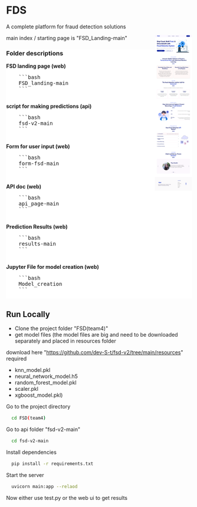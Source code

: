 # FDS

A complete platform for fraud detection solutions 

main index / starting page is "FSD_Landing-main"
<img align="right" src="Home (2).png" width="20%" title="UI" alt="UI" />
  <div style="flex: 1;background-color: white ; width="20%"">
    <h3>Folder descriptions</h3>
    <p><strong>FSD landing page (web)</strong></p>
    <pre>
    ```bash
    FSD_landing-main
    ```
    </pre>
    <p><strong>script for making predictions (api)</strong></p>
    <pre>
    ```bash
    fsd-v2-main
    ```
    </pre>
    <p><strong>Form for user input (web)</strong></p>
    <pre>
    ```bash
    form-fsd-main
    ```
    </pre>
    <p><strong>API doc (web)</strong></p>
    <pre>
    ```bash
    api_page-main
    ```
    </pre>
    <p><strong>Prediction Results (web)</strong></p>
    <pre>
    ```bash
    results-main
    ```
    </pre>
    <p><strong>Jupyter File for model creation (web)</strong></p>
    <pre>
    ```bash
    Model_creation
    ```
    </pre>
  </div>

</div>



## Run Locally

* Clone the project folder "FSD(team4)" 
* get model files 
  (the model files are big and need to be downloaded separately and placed in resources folder 
  
download here "https://github.com/dev-S-t/fsd-v2/tree/main/resources" 
required 
* knn_model.pkl 
* neural_network_model.h5 
* random_forest_model.pkl 
* scaler.pkl 
* xgboost_model.pkl)

Go to the project directory

```bash
  cd FSD(team4)
```

Go to api folder "fsd-v2-main"
```bash
  cd fsd-v2-main
```


Install dependencies

```bash
  pip install -r requirements.txt
```

Start the server

```bash
  uvicorn main:app --relaod
```

Now either use test.py or the web ui to get results


